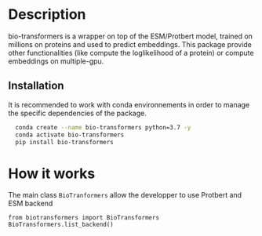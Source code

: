 # Description
bio-transformers is a wrapper on top of the ESM/Protbert model, trained on millions on proteins and used to predict embeddings.
This package provide other functionalities (like compute the loglikelihood of a protein) or compute embeddings on multiple-gpu.

## Installation
It is recommended to work with conda environnements in order to manage the specific dependencies of the package.
```bash
  conda create --name bio-transformers python=3.7 -y 
  conda activate bio-transformers
  pip install bio-transformers
```

# How it works
The main class ```BioTranformers``` allow the developper to use Protbert and ESM backend

```
from biotransformers import BioTransformers
BioTransformers.list_backend()
```
